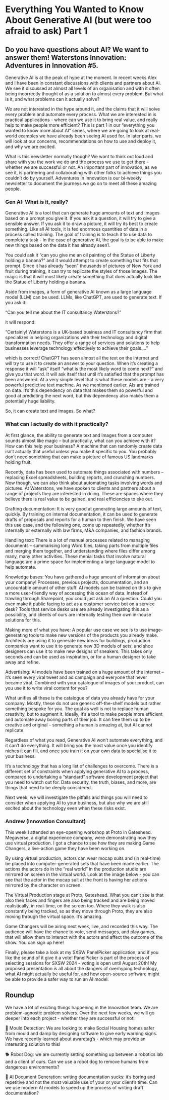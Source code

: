# Everything You Wanted to Know About Generative AI (but were too afraid to ask) Part 1
## Do you have questions about AI? We want to answer them! Waterstons Innovation: Adventures in Innovation #5.


Generative AI is at the peak of hype at the moment. In recent weeks Alex and I have been in constant discussions with clients and partners about AI. We see it discussed at almost all levels of an organisation and with it often being incorrectly thought of as a solution to almost every problem. But what is it, and what problems can it actually solve?

We are not interested in the hype around it, and the claims that it will solve every problem and automate every process. What we are interested in is practical applications - where can we use it to bring real value, and really help to make people more efficient? This is part 1 in our “everything you wanted to know more about AI” series, where we are going to look at real-world examples we have already been seeing AI used for. In later parts, we will look at our concerns, recommendations on how to use and deploy it, and why we are excited.

What is this newsletter normally though? We want to think out loud and share with you the work we do and the process we use to get there - whether we are successful or not. An important part of innovation, as we see it, is partnering and collaborating with other folks to achieve things you couldn’t do by yourself. Adventures in Innovation is our bi-weekly newsletter to document the journeys we go on to meet all these amazing people.

### Gen AI: What is it, really?
Generative AI is a tool that can generate huge amounts of text and images based on a prompt you give it. If you ask it a question, it will try to give a sensible answer. If you ask it to draw a picture, it will try its best to create something. Like all AI tools, it is fed enormous quantities of data in a process called training. The goal of training is to teach it to use data to complete a task - in the case of generative AI, the goal is to be able to make new things based on the data it has already seen1.

You could ask it “can you give me an oil painting of the Statue of Liberty holding a banana?” and it would attempt to create something that fits that prompt. Since it has already “seen” thousands of pictures of New York and fruit during training, it can try to replicate the styles of those images. The magic is that it will most likely create something that does actually look like the Statue of Liberty holding a banana.


Aside from images, a form of generative AI known as a large language model (LLM) can be used. LLMs, like ChatGPT, are used to generate text. If you ask it:

“Can you tell me about the IT consultancy Waterstons?”

it will respond:

“Certainly! Waterstons is a UK-based business and IT consultancy firm that specializes in helping organizations with their technology and digital transformation needs. They offer a range of services and solutions to help businesses leverage technology effectively to achieve their goals….”

which is correct! ChatGPT has seen almost all the text on the internet and will try to use it to create an answer to your question. When it’s creating a response it will “ask” itself “what is the most likely word to come next?” and give you that word. It will ask itself that until it’s satisfied that the prompt has been answered. At a very simple level that is what these models are - a very powerful predictive text machine. As we mentioned earlier, AIs are trained on data. It’s this dependency on data that makes them so powerful and good at predicting the next word, but this dependency also makes them a potentially huge liability.

So, it can create text and images. So what?

### What can I actually do with it practically?
At first glance, the ability to generate text and images from a computer sounds almost like magic – but practically, what can you achieve with it? How can this help your business? A machine that can randomly create data isn’t actually that useful unless you make it specific to you. You probably don’t need something that can make a picture of famous US landmarks holding fruit.

Recently, data has been used to automate things associated with numbers – replacing Excel spreadsheets, building reports, and crunching numbers. Now though, we can also think about automating tasks involving words and pictures. At Waterstons, we have spoken to clients and partners about a range of projects they are interested in doing. These are spaces where they believe there is real value to be gained, and real efficiencies to eke out.

Drafting documentation: It is very good at generating large amounts of text, quickly. By training on internal documentation, it can be used to generate drafts of proposals and reports for a human to then finish. We have seen this use case, and the following one, come up repeatedly, whether it’s internally or externally with law firms, M&A companies, and fashion brands.

Handling text: There is a lot of manual processes related to managing documents – summarising long Word files, taking parts from multiple files and merging them together, and understanding where files differ among many, many other activities. These menial tasks that involve natural language are a prime space for implementing a large language model to help automate.

Knowledge bases: You have gathered a huge amount of information about your company! Processes, previous projects, documentation, and an uncountable amount of other stuff. AI models can be trained on this to give a more user-friendly way of accessing this ocean of data. Instead of trawling through Sharepoint, you could just ask an AI a question. Could you even make it public facing to act as a customer service bot on a service desk? Tools that service desks use are already investigating this as a possibility, and clients of ours are internally testing their own in-house solutions for this.

Making more of what you have: A popular use case we see is to use image-generating tools to make new versions of the products you already make. Architects are using it to generate new ideas for buildings, production companies want to use it to generate new 3D models of sets, and shoe designers can use it to make new designs of sneakers. This takes only seconds and can be used as inspiration, or for a human designer to take away and refine.

Advertising: AI models have been trained on a huge amount of the internet – it’s seen every viral tweet and ad campaign and everyone that never became viral. Combined with your catalogue of images of your product, can you use it to write viral content for you?

What unifies all these is the catalogue of data you already have for your company. Mostly, these do not use generic off-the-shelf models but rather something bespoke for you. The goal as well is not to replace human creativity, but to augment it. Ideally, it’s a tool to make people more efficient and automate away boring parts of their job. It can free them up to be creative and original – something a human is amazing at, but AI cannot replicate.

Regardless of what you read, Generative AI won’t automate everything, and it can’t do everything. It will bring you the most value once you identify niches it can fill, and once you train it on your own data to specialise it to your business.

It’s a technology that has a long list of challenges to overcome. There is a different set of constraints when applying generative AI to a process, compared to undertaking a “standard” software development project that you need to watch out for. Data security, the truth, biases, and more, are things that need to be deeply considered.

Next week, we will investigate the pitfalls and things you will need to consider when applying AI to your business, but also why we are still excited about the technology even when these risks exist.

### Andrew (Innovation Consultant)
This week I attended an eye-opening workshop at Proto in Gateshead. Megaverse, a digital experience company, were demonstrating how they use virtual production. I got a chance to see how they are making Game Changers, a live-action game they have been working on.

By using virtual production, actors can wear mocap suits and (in real-time) be placed into computer-generated sets that have been made earlier. The actions the actors do in the “real world” in the production studio are mirrored on screen in the virtual world. Look at the image below - you can see that the actor in the mocap suit at the front is having her actions mirrored by the character on screen.


The Virtual Production stage at Proto, Gateshead.
What you can’t see is that also their faces and fingers are also being tracked and are being moved realistically, in real-time, on the screen too. Where they walk is also constantly being tracked, so as they move through Proto, they are also moving through the virtual space. It’s amazing.

Game Changers will be airing next week, live, and recorded this way. The audience will have the chance to vote, send messages, and play games, that will allow them to interact with the actors and affect the outcome of the show. You can sign up here!

Finally, please take a look at my SXSW PanelPicker application, and if you like the sound of it give it a vote! PanelPicker is part of the process of selecting sessions for SXSW 2024 - voting is open until August 20th! My proposed presentation is all about the dangers of overhyping technology, what AI might actually be useful for, and how open-source software might be able to provide a safer way to run an AI model.

## Roundup
We have a lot of exciting things happening in the Innovation team. We are problem-agnostic problem solvers. Over the next few weeks, we will go deeper into each project - whether they are successful or not!

🦠 Mould Detection: We are looking to make Social Housing homes safer from mould and damp by designing software to give early warning signs. We have recently learned about awaretag’s - which may provide an interesting solution to this!

🐕 Robot Dog: we are currently setting something up between a robotics lab and a client of ours. Can we use a robot dog to remove humans from dangerous environments?

🤖 AI Document Generation: writing documentation sucks: it’s boring and repetitive and not the most valuable use of your or your client’s time. Can we use modern AI models to speed up the process of writing draft documentation?

